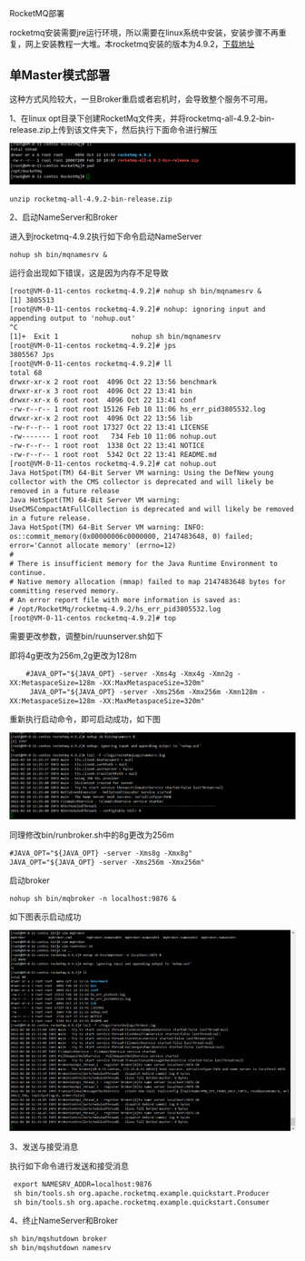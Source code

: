 RocketMQ部署

rocketmq安装需要jre运行环境，所以需要在linux系统中安装，安装步骤不再重复，网上安装教程一大堆。本rocketmq安装的版本为4.9.2，[下载地址](https://rocketmq.apache.org/dowloading/releases/)

## 单Master模式部署

这种方式风险较大，一旦Broker重启或者宕机时，会导致整个服务不可用。

1、在linux opt目录下创建RocketMq文件夹，并将rocketmq-all-4.9.2-bin-release.zip上传到该文件夹下，然后执行下面命令进行解压

![1644462285](.\pic\1644462285.png)

```shell
unzip rocketmq-all-4.9.2-bin-release.zip
```

2、启动NameServer和Broker

进入到rocketmq-4.9.2执行如下命令启动NameServer

```shell
nohup sh bin/mqnamesrv &
```

运行会出现如下错误，这是因为内存不足导致

```shell
[root@VM-0-11-centos rocketmq-4.9.2]# nohup sh bin/mqnamesrv &
[1] 3805513
[root@VM-0-11-centos rocketmq-4.9.2]# nohup: ignoring input and appending output to 'nohup.out'
^C
[1]+  Exit 1                  nohup sh bin/mqnamesrv
[root@VM-0-11-centos rocketmq-4.9.2]# jps
3805567 Jps
[root@VM-0-11-centos rocketmq-4.9.2]# ll
total 68
drwxr-xr-x 2 root root  4096 Oct 22 13:56 benchmark
drwxr-xr-x 3 root root  4096 Oct 22 13:41 bin
drwxr-xr-x 6 root root  4096 Oct 22 13:41 conf
-rw-r--r-- 1 root root 15126 Feb 10 11:06 hs_err_pid3805532.log
drwxr-xr-x 2 root root  4096 Oct 22 13:56 lib
-rw-r--r-- 1 root root 17327 Oct 22 13:41 LICENSE
-rw------- 1 root root   734 Feb 10 11:06 nohup.out
-rw-r--r-- 1 root root  1338 Oct 22 13:41 NOTICE
-rw-r--r-- 1 root root  5342 Oct 22 13:41 README.md
[root@VM-0-11-centos rocketmq-4.9.2]# cat nohup.out 
Java HotSpot(TM) 64-Bit Server VM warning: Using the DefNew young collector with the CMS collector is deprecated and will likely be removed in a future release
Java HotSpot(TM) 64-Bit Server VM warning: UseCMSCompactAtFullCollection is deprecated and will likely be removed in a future release.
Java HotSpot(TM) 64-Bit Server VM warning: INFO: os::commit_memory(0x00000006c0000000, 2147483648, 0) failed; error='Cannot allocate memory' (errno=12)
#
# There is insufficient memory for the Java Runtime Environment to continue.
# Native memory allocation (mmap) failed to map 2147483648 bytes for committing reserved memory.
# An error report file with more information is saved as:
# /opt/RocketMq/rocketmq-4.9.2/hs_err_pid3805532.log
[root@VM-0-11-centos rocketmq-4.9.2]# top
```

需要更改参数，调整bin/ruunserver.sh如下

即将4g更改为256m,2g更改为128m

```shell
    #JAVA_OPT="${JAVA_OPT} -server -Xms4g -Xmx4g -Xmn2g -XX:MetaspaceSize=128m -XX:MaxMetaspaceSize=320m"
     JAVA_OPT="${JAVA_OPT} -server -Xms256m -Xmx256m -Xmn128m -XX:MetaspaceSize=128m -XX:MaxMetaspaceSize=320m"
```

重新执行启动命令，即可启动成功，如下图

![1644463648](.\pic\1644463648.png)

同理修改bin/runbroker.sh中的8g更改为256m

```shell
#JAVA_OPT="${JAVA_OPT} -server -Xms8g -Xmx8g"
JAVA_OPT="${JAVA_OPT} -server -Xms256m -Xmx256m"
```

启动broker

```shell
nohup sh bin/mqbroker -n localhost:9876 &
```

如下图表示启动成功

![1644464123](.\pic\1644464123.png)

3、发送与接受消息

执行如下命令进行发送和接受消息

```shell
 export NAMESRV_ADDR=localhost:9876
 sh bin/tools.sh org.apache.rocketmq.example.quickstart.Producer
 sh bin/tools.sh org.apache.rocketmq.example.quickstart.Consumer
```

4、终止NameServer和Broker

```shell
sh bin/mqshutdown broker
sh bin/mqshutdown namesrv
```